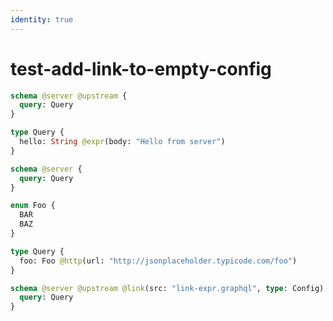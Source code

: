 ```yaml
---
identity: true
---
```


# test-add-link-to-empty-config

```graphql @file:link-expr.graphql
schema @server @upstream {
  query: Query
}

type Query {
  hello: String @expr(body: "Hello from server")
}
```

```graphql @file:link-enum.graphql
schema @server {
  query: Query
}

enum Foo {
  BAR
  BAZ
}

type Query {
  foo: Foo @http(url: "http://jsonplaceholder.typicode.com/foo")
}
```

```graphql @config
schema @server @upstream @link(src: "link-expr.graphql", type: Config) @link(src: "link-enum.graphql", type: Config) {
  query: Query
}
```
